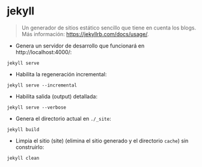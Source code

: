 # jekyll

> Un generador de sitios estático sencillo que tiene en cuenta los blogs.
> Más información: <https://jekyllrb.com/docs/usage/>.

- Genera un servidor de desarrollo que funcionará en http://localhost:4000/:

`jekyll serve`

- Habilita la regeneración incremental:

`jekyll serve --incremental`

- Habilita salida (output) detallada:

`jekyll serve --verbose`

- Genera el directorio actual en `./_site`:

`jekyll build`

- Limpia el sitio (site) (elimina el sitio generado y el directorio `cache`) sin construirlo:

`jekyll clean`

